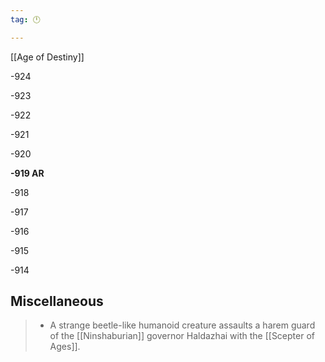 ```yaml
---
tag: 🕛

---
```

[[Age of Destiny]]


-924

-923

-922

-921

-920

**-919 AR**

-918

-917

-916

-915

-914



## Miscellaneous

>  - A strange beetle-like humanoid creature assaults a harem guard of the [[Ninshaburian]] governor Haldazhai with the [[Scepter of Ages]].






